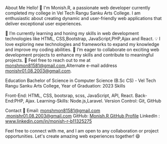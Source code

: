 About Me
Hello! 👋 I'm Monish.R, a passionate web developer currently completed my college in Vel Tech Rangu Sanku Arts College. 
I am enthusiastic about creating dynamic and user-friendly web applications that deliver exceptional user experiences.

🌱 I’m currently learning and honing my skills in web development technologies like HTML, CSS,Bootstrap, JavaScript,PHP,Ajax and React.
💡 I love exploring new technologies and frameworks to expand my knowledge and improve my coding abilities.
👯 I’m eager to collaborate on exciting web development projects to enhance my skills and contribute to meaningful projects.
💬 Feel free to reach out to me at monshmon81581@gmail.com,Alternate e-mail address monishr01.08.2003@gmail.com.

Education
Bachelor of Science in Computer Science (B.Sc CS) - Vel Tech Rangu Sanku Arts College, Year of Graduation: 2023
Skills

Front-End: HTML, CSS, bootsrap, scss, JavaScript, API, React.
Back-End:PHP, Ajax.
Learning-Skills: Node.js,Laravel.
Version Control: Git, GitHub

Contact
📧 Email: monshmon81581@gmail.com ,monishr01.08.2003@gmail.com
GitHub: [Monish.R GitHub Profile](https://github.com/Monish01-08-2003)
LinkedIn : www.linkedin.com/in/monish-r-b11325275

Feel free to connect with me, and I am open to any collaboration or project opportunities. Let's create amazing web experiences together! 😄
